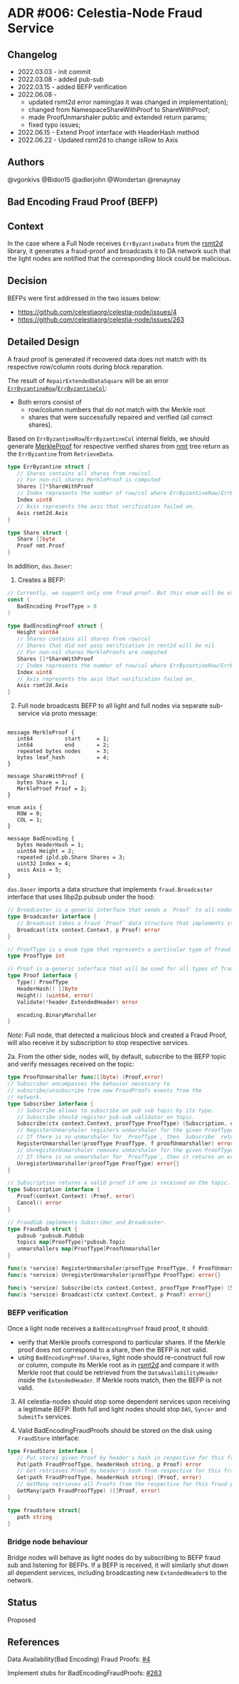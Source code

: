 # ADR #006: Celestia-Node Fraud Service

## Changelog

- 2022.03.03 - init commit
- 2022.03.08 - added pub-sub
- 2022.03.15 - added BEFP verification
- 2022.06.08 - 
  * updated rsmt2d error naming(as it was changed in implementation);
  * changed from NamespaceShareWithProof to ShareWithProof;
  * made ProofUnmarshaler public and extended return params;
  * fixed typo issues;
- 2022.06.15 - Extend Proof interface with HeaderHash method
- 2022.06.22 - Updated rsmt2d to change isRow to Axis

## Authors

@vgonkivs @Bidon15 @adlerjohn @Wondertan @renaynay
 
## Bad Encoding Fraud Proof (BEFP)
## Context

In the case where a Full Node receives `ErrByzantineData` from the [rsmt2d](https://github.com/celestiaorg/rsmt2d) library, it generates a fraud-proof and broadcasts it to DA network such that the light nodes are notified that the corresponding block could be malicious.

## Decision

BEFPs were first addressed in the two issues below:

- https://github.com/celestiaorg/celestia-node/issues/4
- https://github.com/celestiaorg/celestia-node/issues/263

## Detailed Design
A fraud proof is generated if recovered data does not match with its respective row/column roots during block reparation. 

The result of `RepairExtendedDataSquare` will be an error [`ErrByzantineRow`](https://github.com/celestiaorg/rsmt2d/blob/f34ec414859fc834835ea97ed54300404eec1ac5/extendeddatacrossword.go#L18-L22)/[`ErrByzantineCol`](https://github.com/celestiaorg/rsmt2d/blob/f34ec414859fc834835ea97ed54300404eec1ac5/extendeddatacrossword.go#L28-L32):

- Both errors consist of 
  - row/column numbers that do not match with the Merkle root
  - shares that were successfully repaired and verified (all correct shares).

Based on `ErrByzantineRow`/`ErrByzantineCol` internal fields, we should generate [MerkleProof](https://github.com/celestiaorg/nmt/blob/e381b44f223e9ac570a8d59bbbdbb2d5a5f1ad5f/proof.go#L17) for respective verified shares from [nmt](https://github.com/celestiaorg/nmt) tree return as the `ErrByzantine` from `RetrieveData`. 

```go
type ErrByzantine struct {
   // Shares contains all shares from row/col.
   // For non-nil shares MerkleProof is computed
   Shares []*ShareWithProof
   // Index represents the number of row/col where ErrByzantineRow/ErrByzantineColl occurred.
   Index uint8
   // Axis represents the axis that verification failed on.
   Axis rsmt2d.Axis
}

type Share struct {
   Share []byte
   Proof nmt.Proof
}
```

In addition, `das.Daser`:

1. Creates a BEFP:

```go
// Currently, we support only one fraud proof. But this enum will be extended in the future with other
const (
   BadEncoding ProofType = 0
)

type BadEncodingProof struct {
   Height uint64
   // Shares contains all shares from row/col
   // Shares that did not pass verification in rmst2d will be nil
   // For non-nil shares MerkleProofs are computed
   Shares []*ShareWithProof
   // Index represents the number of row/col where ErrByzantineRow/ErrByzantineColl occurred
   Index uint8
   // Axis represents the axis that verification failed on.
   Axis rsmt2d.Axis
}
```

2. Full node broadcasts BEFP to all light and full nodes via separate sub-service via proto message:

```proto3

message MerkleProof {
   int64          start     = 1;
   int64          end       = 2;
   repeated bytes nodes     = 3;
   bytes leaf_hash          = 4;
}

message ShareWithProof {
   bytes Share = 1;
   MerkleProof Proof = 2;
}

enum axis {
   ROW = 0;
   COL = 1;
}

message BadEncoding {
   bytes HeaderHash = 1;
   uint64 Height = 2;
   repeated ipld.pb.Share Shares = 3;
   uint32 Index = 4;
   axis Axis = 5;
}
```

`das.Daser` imports a data structure that implements `fraud.Broadcaster` interface that uses libp2p.pubsub under the hood:

```go
// Broadcaster is a generic interface that sends a `Proof` to all nodes subscribed on the Broadcaster's topic.
type Broadcaster interface {
   // Broadcast takes a fraud `Proof` data structure that implements standard BinaryMarshal interface and broadcasts it to all subscribed peers.
   Broadcast(ctx context.Context, p Proof) error
}
```

```go
// ProofType is a enum type that represents a particular type of fraud proof.
type ProofType int

// Proof is a generic interface that will be used for all types of fraud proofs in the network.
type Proof interface {
   Type() ProofType
   HeaderHash() []byte
   Height() (uint64, error)
   Validate(*header.ExtendedHeader) error

   encoding.BinaryMarshaller
}
```
*Note*: Full node, that detected a malicious block and created a Fraud Proof, will also receive it by subscription to stop respective services.

2a. From the other side, nodes will, by default, subscribe to the BEFP topic and verify messages received on the topic:

```go
type ProofUnmarshaller func([]byte) (Proof,error)
// Subscriber encompasses the behavior necessary to
// subscribe/unsubscribe from new FraudProofs events from the
// network.
type Subscriber interface {
   // Subscribe allows to subscribe on pub sub topic by its type.
   // Subscribe should register pub-sub validator on topic.
   Subscribe(ctx context.Context, proofType ProofType) (Subscription, error)
   // RegisterUnmarshaler registers unmarshaler for the given ProofType.
   // If there is no unmarshaler for `ProofType`, then `Subscribe` returns an error.
   RegisterUnmarshaller(proofType ProofType, f proofUnmarshaller) error
   // UnregisterUnmarshaler removes unmarshaler for the given ProofType.
   // If there is no unmarshaler for `ProofType`, then it returns an error.
   UnregisterUnmarshaller(proofType ProofType) error{}
}
```

```go
// Subscription returns a valid proof if one is received on the topic.
type Subscription interface {
   Proof(context.Context) (Proof, error)
   Cancel() error
}
```

```go
// FraudSub implements Subscriber and Broadcaster.
type FraudSub struct {
   pubsub *pubsub.PubSub
   topics map[ProofType]*pubsub.Topic
   unmarshallers map[ProofType]ProofUnmarshaller
}

func(s *service) RegisterUnmarshaler(proofType ProofType, f ProofUnmarshaller) error{}
func(s *service) UnregisterUnmarshaler(proofType ProofType) error{}

func(s *service) Subscribe(ctx context.Context, proofType ProofType) (Subscription, error){}
func(s *service) Broadcast(ctx context.Context, p Proof) error{}
```
### BEFP verification
Once a light node receives a `BadEncodingProof` fraud proof, it should:
* verify that Merkle proofs correspond to particular shares. If the Merkle proof does not correspond to a share, then the BEFP is not valid.
* using `BadEncodingProof.Shares`, light node should re-construct full row or column, compute its Merkle root as in [rsmt2d](https://github.com/celestiaorg/rsmt2d/blob/ac0f1e1a51bf7b5420965fb7c35fa32a56e02292/extendeddatacrossword.go#L410) and compare it with Merkle root that could be retrieved from the `DataAvailabilityHeader` inside the `ExtendedHeader`. If Merkle roots match, then the BEFP is not valid.

3. All celestia-nodes should stop some dependent services upon receiving a legitimate BEFP:
Both full and light nodes should stop `DAS`, `Syncer` and `SubmitTx` services.

4. Valid BadEncodingFraudProofs should be stored on the disk using `FraudStore` interface:

```go
type FraudStore interface {
   // Put stores given Proof by header's hash in respective for this fraud proof directory
   Put(path FraudProofType, headerHash string, p Proof) error
   // Get retrieves Proof by header's hash from respective for this fraud proof directory
   Get(path FraudProofType, headerHash string) (Proof, error)
   // GetMany retrieves all Proofs from the respective for this fraud proof directory
   GetMany(path FraudProofType) ([]Proof, error)
}

type fraudstore struct{
   path string
}
```
### Bridge node behaviour
Bridge nodes will behave as light nodes do by subscribing to BEFP fraud sub and listening for BEFPs. If a BEFP is received, it will similarly shut down all dependent services, including broadcasting new `ExtendedHeader`s to the network.

## Status
Proposed

## References

Data Availability(Bad Encoding) Fraud Proofs: [#4](https://github.com/celestiaorg/celestia-node/issues/4)
   
Implement stubs for BadEncodingFraudProofs: [#263](https://github.com/celestiaorg/celestia-node/issues/263) 
